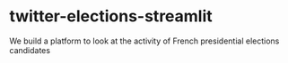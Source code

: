 # twitter-elections-streamlit
We build a platform to look at the activity of French presidential elections candidates
